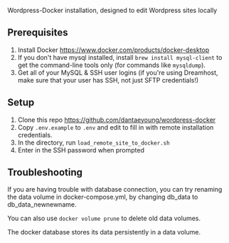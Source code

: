 Wordpress-Docker installation, designed to edit Wordpress sites locally

## Prerequisites
1. Install Docker https://www.docker.com/products/docker-desktop
2. If you don't have mysql installed, install `brew install mysql-client` to get the command-line tools only (for commands like `mysqldump`).
3. Get all of your MySQL & SSH user logins (if you're using Dreamhost, make sure that your user has SSH, not just SFTP credentials!)

## Setup
1. Clone this repo https://github.com/dantaeyoung/wordpress-docker
2. Copy `.env.example` to `.env` and edit to fill in with remote installation credentials.
3. In the directory, run `load_remote_site_to_docker.sh`
4. Enter in the SSH password when prompted




## Troubleshooting

If you are having trouble with database connection,
you can try renaming the data volume in docker-compose.yml,
by changing db_data to db_data_newnewname.

You can also use `docker volume prune` to delete old data volumes.

The docker database stores its data persistently in a data volume.
